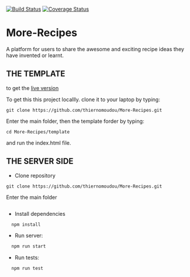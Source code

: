 [![Build Status](https://travis-ci.org/thiernomoudou/More-Recipes.svg?branch=serverbackup)](https://travis-ci.org/thiernomoudou/More-Recipes)
[![Coverage Status](https://coveralls.io/repos/github/thiernomoudou/More-Recipes/badge.svg?branch=serverbackup)](https://coveralls.io/github/thiernomoudou/More-Recipes?branch=serverbackup)

# More-Recipes
A platform for users to share the awesome and exciting  recipe ideas they have invented or learnt.

## THE TEMPLATE

to get the [live version](https://thiernomoudou.github.io/More-Recipes/)

To get this this project locallly. clone it to your laptop by typing: 

```
git clone https://github.com/thiernomoudou/More-Recipes.git
```

Enter the main folder, then the template forder by typing:
```
cd More-Recipes/template
```

and run the index.html file.


## THE SERVER SIDE

- Clone repository

```
git clone https://github.com/thiernomoudou/More-Recipes.git
```
Enter the main folder
```cd More-Recipes
```
- Install dependencies
```bash
  npm install
```
- Run server: 
```bash
  npm run start
```
- Run tests:
```bash
  npm run test
```